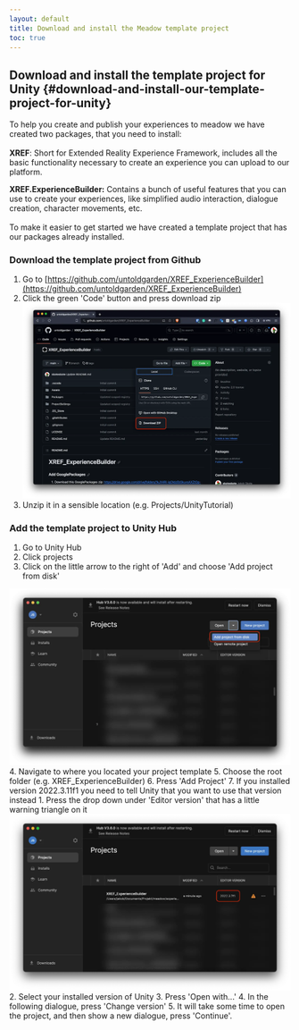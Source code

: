 ```yaml
---
layout: default
title: Download and install the Meadow template project
toc: true
---
```


## Download and install the template project for Unity {#download-and-install-our-template-project-for-unity}

To help you create and publish your experiences to meadow we have created two packages, that you need to install:  \
 \
**XREF**: Short for Extended Reality Experience Framework, includes all the basic functionality necessary to create an experience you can upload to our platform. 

**XREF.ExperienceBuilder:** Contains a bunch of useful features that you can use to create your experiences, like simplified audio interaction, dialogue creation, character movements, etc.  \
 \
To make it easier to get started we have created a template project that has our packages already installed. 



### Download the template project from Github

1. Go to [https://github.com/untoldgarden/XREF_ExperienceBuilder](https://github.com/untoldgarden/XREF_ExperienceBuilder)
2. Click the green 'Code' button and press download zip
![alt_text](images/downloadFromGithub.webp "image_tooltip")
3. Unzip it in a sensible location (e.g. Projects/UnityTutorial)

### Add the template project to Unity Hub
1. Go to Unity Hub
2. Click projects
3. Click on the little arrow to the right of 'Add' and choose 'Add project from disk'

![alt_text](images/addProjectFromDisk.webp "image_tooltip")
4. Navigate to where you located your project template
5. Choose the root folder (e.g. XREF_ExperienceBuilder)
6. Press 'Add Project'
7. If you installed version 2022.3.11f1 you need to tell Unity that you want to use that version instead
    1. Press the drop down under 'Editor version' that has a little warning triangle on it
![alt_text](images/hubChangeVersion.webp "image_tooltip")
    2. Select your installed version of Unity
    3. Press 'Open with...'
    4. In the following dialogue, press 'Change version'
    5. It will take some time to open the project, and then show a new dialogue, press 'Continue'.